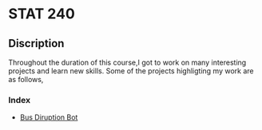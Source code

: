 # STAT 240

## Discription
Throughout the duration of this course,I got to work on many interesting projects and learn new skills.
Some of the projects highligting my work are as follows,

### Index
- [Bus Diruption Bot](https://github.com/Lakshay-sethi/STAT240/tree/master/Bus_Disruption_bot#bus-diruption-bot)


